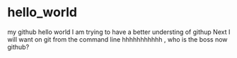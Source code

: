 # hello_world
my github hello world
I am trying to have a better understing of githup
Next I will want on git from the command line
hhhhhhhhhhh , who is the boss now github?
